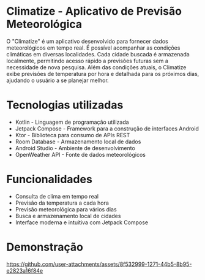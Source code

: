 <h1>Climatize - Aplicativo de Previsão Meteorológica</h1>

<p>O "Climatize" é um aplicativo desenvolvido para fornecer dados meteorológicos em tempo real. É possível acompanhar as condições climáticas em diversas localidades. Cada cidade buscada é armazenada localmente, permitindo acesso rápido a previsões futuras sem a necessidade de nova pesquisa. Além das condições atuais, o Climatize exibe previsões de temperatura por hora e detalhada para os próximos dias, ajudando o usuário a se planejar melhor.</p>

<h1>Tecnologias utilizadas</h1>

<ul>
  <li>Kotlin - Linguagem de programação utilizada</li>
  <li>Jetpack Compose - Framework para a construção de interfaces Android</li>
  <li>Ktor - Biblioteca para consumo de APIs REST</li>
  <li>Room Database - Armazenamento local de dados</li>
  <li>Android Studio - Ambiente de desenvolvimento</li>
  <li>OpenWeather API - Fonte de dados meteorológicos</li>  
</ul>

<h1>Funcionalidades</h1>

<ul>
  <li>Consulta de clima em tempo real</li>
  <li>Previsão da temperatura a cada hora</li>
  <li>Previsão meteorológica para vários dias</li>
  <li>Busca e armazenamento local de cidades</li>
  <li>Interface moderna e intuitiva com Jetpack Compose</li>
</ul>

<h1>Demonstração</h1>

https://github.com/user-attachments/assets/8f532999-1271-44b5-8b95-e2823a16f84e

